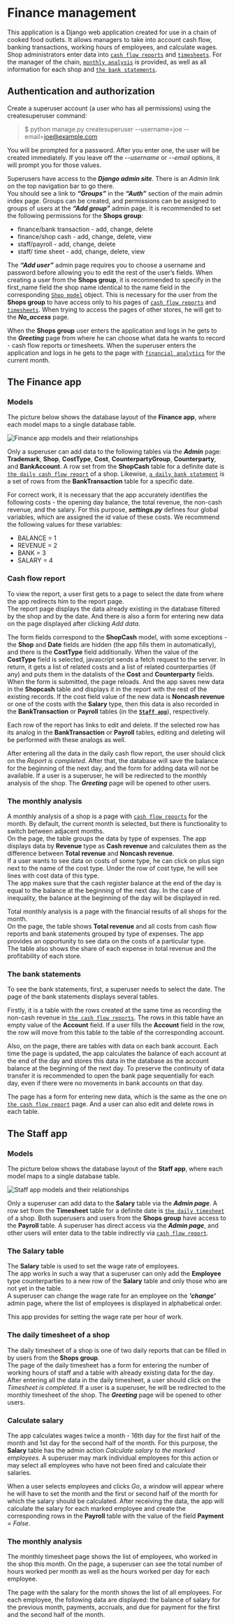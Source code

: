 # Finance management

This application is a Django web application created for use in a chain of cooked food outlets. It allows managers to take into account cash flow, banking transactions, working hours of employees, and calculate wages. Shop administrators enter data into [`cash flow reports`](#Cash%20flow%20report) and [`timesheets`](#The%20daily%20timesheet%20of%20a%20shop). For the manager of the chain, [`monthly analysis`](#The%20monthly%20analysis) is provided, as well as all information for each shop and [`the bank statements`](#The%20bank%20statements).
  
## Authentication and authorization

Create a superuser account (a user who has all permissions) using the createsuperuser command:

> $ python manage.py createsuperuser --username=joe --email=joe@example.com

You will be prompted for a password. After you enter one, the user will be created immediately. If you leave off the *--username* or *--email* options, it will prompt you for those values.

Superusers have access to the ***Django admin site***. There is an *Admin* link on the top navigation bar to go there.  
You should see a link to ***“Groups”*** in the ***“Auth”*** section of the main admin index page. Groups can be created, and permissions can be assigned to groups of users at the ***“Add group”*** admin page. It is recommended to set the following permissions for the **Shops group**:
- finance/bank transaction - add, change, delete
- finance/shop cash - add, change, delete, view
- staff/payroll - add, change, delete
- staff/ time sheet - add, change, delete, view  

The ***“Add user”*** admin page requires you to choose a username and password before allowing you to edit the rest of the user’s fields. When creating a user from the **Shops group**, it is recommended to specify in the first_name field the shop name identical to the name field in the corresponding [`Shop model`](#Models) object. This is necessary for the user from the **Shops group** to have access only to his pages of [`cash flow reports`](#Cash%20flow%20report) and [`timesheets`](#The%20daily%20timesheet%20of%20a%20shop). When trying to access the pages of other stores, he will get to the ***No_access*** page.  

When the **Shops group** user enters the application and logs in he gets to the ***Greeting*** page from where he can choose what data he wants to record - cash flow reports or timesheets. When the superuser enters the application and logs in he gets to the page with [`financial analytics`](#The%20monthly%20analysis) for the current month.  

## The Finance app

### Models

The picture below shows the database layout of the **Finance app**, where each model maps to a single database table.

![Finance app models and their relationships](management/static/images/finance.jpg "Finance app database layout")

Only a superuser can add data to the following tables via the ***Admin*** page: **Trademark**, **Shop**, **CostType**, **Cost**, **CounterpartyGroup**, **Counterparty**, and **BankAccount**. A row set from the **ShopCash** table for a definite date is [`the daily cash flow report`](#Cash%20flow%20report) of a shop. Likewise, [`a daily bank statement`](#The%20bank%20statements) is a set of rows from the **BankTransaction** table for a specific date.

For correct work, it is necessary that the app accurately identifies the following costs - the opening day balance, the total revenue, the non-cash revenue, and the salary. For this purpose, ***settings.py*** defines four global variables, which are assigned the id value of these costs. We recommend the following values for these variables:
- BALANCE = 1
- REVENUE = 2
- BANK = 3
- SALARY = 4

### Cash flow report

To view the report, a user first gets to a page to select the date from where the app redirects him to the report page.  
The report page displays the data already existing in the database filtered by the shop and by the date. And there is also a form for entering new data on the page displayed after clicking *Add data*.  

The form fields correspond to the **ShopCash** model, with some exceptions - the **Shop** and **Date** fields are hidden (the app fills them in automatically), and there is the **CostType** field additionally. When the value of the **CostType** field is selected, javascript sends a fetch request to the server. In return, it gets a list of related costs and a list of related counterparties (if any) and puts them in the datalists of the **Cost** and **Counterparty** fields.  
When the form is submitted, the page reloads. And the app saves new data in the **Shopcash** table and displays it in the report with the rest of the existing records. If the cost field value of the new data is **Noncash revenue** or one of the costs with the **Salary** type, then this data is also recorded in the **BankTransaction** or **Payroll** tables (in the **[`Staff app`](#The%20Staff%20app)**), respectively.  

Each row of the report has links to edit and delete. If the selected row has its analog in the **BankTransaction** or **Payroll** tables, editing and deleting will be performed with these analogs as well.  

After entering all the data in the daily cash flow report, the user should click on the *Report is completed*. After that, the database will save the balance for the beginning of the next day, and the form for adding data will not be available. If a user is a superuser, he will be redirected to the monthly analysis of the shop. The ***Greeting*** page will be opened to other users.  

### The monthly analysis

A monthly analysis of a shop is a page with [`cash flow reports`](#Cash%20flow%20report) for the month. By default, the current month is selected, but there is functionality to switch between adjacent months.  
On the page, the table groups the data by type of expenses. The app displays data by **Revenue** type as **Cash revenue** and calculates them as the difference between **Total revenue** and **Noncash revenue**.  
If a user wants to see data on costs of some type, he can click on plus sign next to the name of the cost type. Under the row of cost type, he will see lines with cost data of this type.  
The app makes sure that the cash register balance at the end of the day is equal to the balance at the beginning of the next day. In the case of inequality, the balance at the beginning of the day will be displayed in red.

Total monthly analysis is a page with the financial results of all shops for the month.  
On the page, the table shows **Total revenue** and all costs from cash flow reports and bank statements grouped by type of expenses. The app provides an opportunity to see data on the costs of a particular type.  
The table also shows the share of each expense in total revenue and the profitability of each store.

### The bank statements

To see the bank statements, first, a superuser needs to select the date. The page of the bank statements displays several tables.

Firstly, it is a table with the rows created at the same time as recording the non-cash revenue in [`the cash flow reports`](#Cash%20flow%20report). The rows in this table have an empty value of the **Account** field. If a user fills the **Account** field in the row, the row will move from this table to the table of the corresponding account.

Also, on the page, there are tables with data on each bank account. Each time the page is updated, the app calculates the balance of each account at the end of the day and stores this data in the database as the account balance at the beginning of the next day. To preserve the continuity of data transfer it is recommended to open the bank page sequentially for each day, even if there were no movements in bank accounts on that day.

The page has a form for entering new data, which is the same as the one on [`the cash flow report`](#Cash%20flow%20report) page. And a user can also edit and delete rows in each table.

## The Staff app

### Models

The picture below shows the database layout of the **Staff app**, where each model maps to a single database table.

![Staff app models and their relationships](management/static/images/staff.jpg "Staff app database layout")

Only a superuser can add data to the **Salary** table via the ***Admin page***. A row set from the **Timesheet** table for a definite date is [`the daily timesheet`](#The%20daily%20timesheet%20of%20a%20shop) of a shop. Both superusers and users from the **Shops group** have access to the **Payroll** table. A superuser has direct access via the ***Admin page***, and other users will enter data to the table indirectly via [`cash flow report`](#Cash%20flow%20report).

### The Salary table

The **Salary** table is used to set the wage rate of employees.  
The app works in such a way that a superuser can only add the **Employee** type counterparties to a new row of the **Salary** table and only those who are not yet in the table.  
A superuser can change the wage rate for an employee on the ***'change'*** admin page, where the list of employees is displayed in alphabetical order.

This app provides for setting the wage rate per hour of work.

### The daily timesheet of a shop

The daily timesheet of a shop is one of two daily reports that can be filled in by users from the **Shops group**.  
The page of the daily timesheet has a form for entering the number of working hours of staff and a table with already existing data for the day.  
After entering all the data in the daily timesheet, a user should click on the *Timesheet is completed*. If a user is a superuser, he will be redirected to the monthly timesheet of the shop. The ***Greeting*** page will be opened to other users.

### Calculate salary

The app calculates wages twice a month - 16th day for the first half of the month and 1st day for the second half of the month. For this purpose, the **Salary** table has the admin action *Calculate salary to the marked employees*. A superuser may mark individual employees for this action or may select all employees who have not been fired and calculate their salaries.

When a user selects employees and clicks *Go*, a window will appear where he will have to set the month and the first or second half of the month for which the salary should be calculated. After receiving the data, the app will calculate the salary for each marked employee and create the corresponding rows in the **Payroll** table with the value of the field **Payment** = *False*. 

### The monthly analysis

The monthly timesheet page shows the list of employees, who worked in the shop this month. On the page, a superuser can see the total number of hours worked per month as well as the hours worked per day for each employee.

The page with the salary for the month shows the list of all employees. For each employee, the following data are displayed: the balance of salary for the previous month, payments, accruals, and due for payment for the first and the second half of the month.

